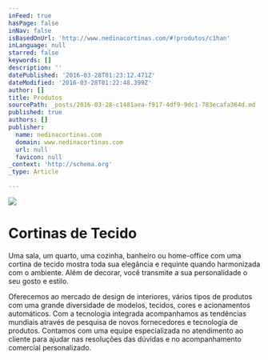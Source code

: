 ```yaml
---
inFeed: true
hasPage: false
inNav: false
isBasedOnUrl: 'http://www.nedinacortinas.com/#!produtos/c1han'
inLanguage: null
starred: false
keywords: []
description: ''
datePublished: '2016-03-28T01:23:12.471Z'
dateModified: '2016-03-28T01:22:48.399Z'
author: []
title: Produtos
sourcePath: _posts/2016-03-28-c1481aea-f917-4df9-9dc1-783ecafa364d.md
published: true
authors: []
publisher:
  name: nedinacortinas.com
  domain: www.nedinacortinas.com
  url: null
  favicon: null
_context: 'http://schema.org'
_type: Article

---
```

![](https://static.wixstatic.com/media/626711_7ed665503edf4adfbd2c6c67ce5a7c17.jpg/v1/fill/w_247,h_370,al_c,q_80,usm_0.66_1.00_0.01/626711_7ed665503edf4adfbd2c6c67ce5a7c17.jpg)

# Cortinas de Tecido

Uma sala, um quarto, uma cozinha, banheiro ou home-office com uma cortina de tecido mostra toda sua elegância e requinte quando harmonizada com o ambiente. Além de decorar, você transmite a sua personalidade o seu gosto e estilo.

Oferecemos ao mercado de design de interiores, vários tipos de produtos com uma grande diversidade de modelos, tecidos, cores e acionamentos automáticos. Com a tecnologia integrada acompanhamos as tendências mundiais através de pesquisa de novos fornecedores e tecnologia de produtos. Contamos com uma equipe especializada no atendimento ao cliente para ajudar nas resoluções das dúvidas e no acompanhamento comercial personalizado.